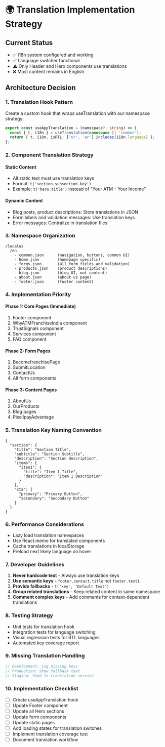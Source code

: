 # 🌍 Translation Implementation Strategy

## Current Status
- ✅ i18n system configured and working
- ✅ Language switcher functional
- ⚠️ Only Header and Hero components use translations
- ❌ Most content remains in English

## Architecture Decision

### 1. Translation Hook Pattern
Create a custom hook that wraps useTranslation with our namespace strategy:
```typescript
export const useAppTranslation = (namespace?: string) => {
  const { t, i18n } = useTranslation(namespace || 'common');
  return { t, i18n, isRTL: ['ur', 'ar'].includes(i18n.language) };
};
```

### 2. Component Translation Strategy

#### Static Content
- All static text must use translation keys
- Format: `t('section.subsection.key')`
- Example: `t('hero.title')` instead of "Your ATM – Your Income"

#### Dynamic Content
- Blog posts, product descriptions: Store translations in JSON
- Form labels and validation messages: Use translation keys
- Error messages: Centralize in translation files

### 3. Namespace Organization
```
/locales
  /en
    - common.json      (navigation, buttons, common UI)
    - home.json        (homepage specific)
    - forms.json       (all form fields and validation)
    - products.json    (product descriptions)
    - blog.json        (blog UI, not content)
    - about.json       (about us page)
    - footer.json      (footer content)
```

### 4. Implementation Priority

#### Phase 1: Core Pages (Immediate)
1. Footer component
2. WhyATMFranchiseIndia component
3. TrustSignals component
4. Services component
5. FAQ component

#### Phase 2: Form Pages
1. BecomefranchisePage
2. SubmitLocation
3. ContactUs
4. All form components

#### Phase 3: Content Pages
1. AboutUs
2. OurProducts
3. Blog pages
4. PixellpayAdvantage

### 5. Translation Key Naming Convention
```
{
  "section": {
    "title": "Section Title",
    "subtitle": "Section Subtitle",
    "description": "Section Description",
    "items": {
      "item1": {
        "title": "Item 1 Title",
        "description": "Item 1 Description"
      }
    },
    "cta": {
      "primary": "Primary Button",
      "secondary": "Secondary Button"
    }
  }
}
```

### 6. Performance Considerations
- Lazy load translation namespaces
- Use React.memo for translated components
- Cache translations in localStorage
- Preload next likely language on hover

### 7. Developer Guidelines
1. **Never hardcode text** - Always use translation keys
2. **Use semantic keys** - `footer.contact.title` not `footer.text1`
3. **Provide fallbacks** - `t('key', 'Default Text')`
4. **Group related translations** - Keep related content in same namespace
5. **Comment complex keys** - Add comments for context-dependent translations

### 8. Testing Strategy
- Unit tests for translation hook
- Integration tests for language switching
- Visual regression tests for RTL languages
- Automated key coverage report

### 9. Missing Translation Handling
```typescript
// Development: Log missing keys
// Production: Show fallback text
// Staging: Send to translation service
```

### 10. Implementation Checklist
- [ ] Create useAppTranslation hook
- [ ] Update Footer component
- [ ] Update all Hero sections
- [ ] Update form components
- [ ] Update static pages
- [ ] Add loading states for translation switches
- [ ] Implement translation coverage test
- [ ] Document translation workflow